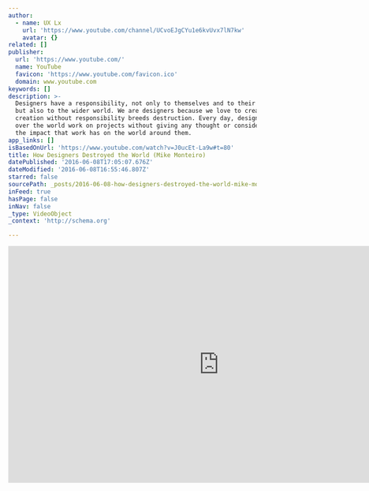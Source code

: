 ```yaml
---
author:
  - name: UX Lx
    url: 'https://www.youtube.com/channel/UCvoEJgCYu1e6kvUvx7lN7kw'
    avatar: {}
related: []
publisher:
  url: 'https://www.youtube.com/'
  name: YouTube
  favicon: 'https://www.youtube.com/favicon.ico'
  domain: www.youtube.com
keywords: []
description: >-
  Designers have a responsibility, not only to themselves and to their clients,
  but also to the wider world. We are designers because we love to create, but
  creation without responsibility breeds destruction. Every day, designers all
  over the world work on projects without giving any thought or consideration to
  the impact that work has on the world around them.
app_links: []
isBasedOnUrl: 'https://www.youtube.com/watch?v=J0ucEt-La9w#t=80'
title: How Designers Destroyed the World (Mike Monteiro)
datePublished: '2016-06-08T17:05:07.676Z'
dateModified: '2016-06-08T16:55:46.807Z'
starred: false
sourcePath: _posts/2016-06-08-how-designers-destroyed-the-world-mike-monteiro.md
inFeed: true
hasPage: false
inNav: false
_type: VideoObject
_context: 'http://schema.org'

---
```

<iframe src="https://cdn.embedly.com/widgets/media.html?src=https%3A%2F%2Fwww.youtube.com%2Fembed%2FJ0ucEt-La9w%3Ffeature%3Doembed%26start%3D80&amp;url=http%3A%2F%2Fwww.youtube.com%2Fwatch%3Fv%3DJ0ucEt-La9w&amp;image=https%3A%2F%2Fi.ytimg.com%2Fvi%2FJ0ucEt-La9w%2Fhqdefault.jpg&amp;key=b7d04c9b404c499eba89ee7072e1c4f7&amp;type=text%2Fhtml&amp;schema=youtube" width="854" height="480" scrolling="no" frameborder="0" allowfullscreen="" style=""></iframe>